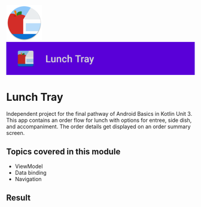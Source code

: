 ![ic_launcher_lunchtray](src/main/res/mipmap-xhdpi/ic_launcher_lunchtray_round.png?raw=true) ![ic_launcher_lunchtray](images/Screenshot_20220719_095616.png?raw=true)

# Lunch Tray

Independent project for the final pathway of Android Basics in Kotlin Unit 3. This app contains an
order flow for lunch with options for entree, side dish, and accompaniment. The order details get
displayed on an order summary screen.

## Topics covered in this module

- ViewModel
- Data binding
- Navigation

## Result
